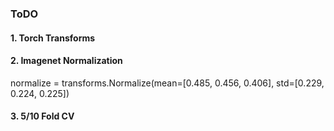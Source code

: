 ### ToDO
#### 1. Torch Transforms
#### 2. Imagenet Normalization

normalize = transforms.Normalize(mean=[0.485, 0.456, 0.406],
                                 std=[0.229, 0.224, 0.225])
#### 3. 5/10 Fold CV 
